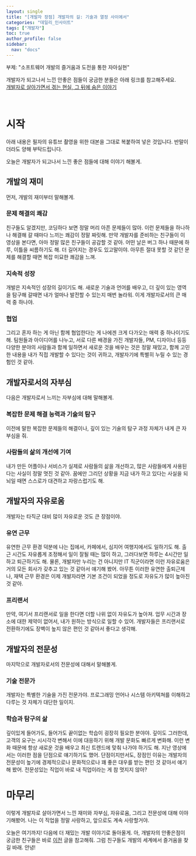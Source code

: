 ```yaml
---
layout: single
title: "[개발자 장점] 개발자의 길: 기술과 열정 사이에서"
categories: "데일리_인사이트"
tags: ["개발자"]
toc: true
author_profile: false
sidebar:
  nav: "docs"
---
```


<div class="notice--success">
  부제: "소프트웨어 개발의 즐거움과 도전을 통한 자아실현"
</div>

개발자가 되고나서 느낀 안좋은 점들이 궁금한 분들은 아래 링크를 참고해주세요.  
<a href="https://woorim960.github.io/%EB%8D%B0%EC%9D%BC%EB%A6%AC_%EC%9D%B8%EC%82%AC%EC%9D%B4%ED%8A%B8/developer-disavantage">개발자로 살아가면서 겪는 현실, 그 뒤에 숨은 이야기</a>

<br>

# 시작

<div class="notice--error">
  아래 내용은 필자의 유튜브 촬영을 위한 대본을 그대로 복붙하여 넣은 것입니다.  
  반말이더라도 양해 부탁드립니다.
</div>

오늘은 개발자가 되고나서 느낀 좋은 점들에 대해 이야기 해볼게.

## 개발의 재미

먼저, 개발의 재미부터 말해볼게.

### 문제 해결의 쾌감

친구들도 알겠지만, 코딩하다 보면 정말 머리 아픈 문제들이 많아. 이런 문제들을 하나하나 해결해 갈 때마다 느끼는 쾌감이 정말 짜릿해. 만약 개발자를 준비하는 친구들이 이 영상을 본다면, 아마 정말 많은 친구들이 공감할 것 같아. 어떤 날은 버그 하나 때문에 하루, 이틀을 씨름하기도 해. 더 길어지는 경우도 있고말이야. 아무튼 절대 못할 것 같던 문제를 해결할 때면 복잡 미묘한 쾌감을 느껴.

### 지속적 성장

개발은 지속적인 성장의 길이기도 해. 새로운 기술과 언어를 배우고, 더 깊이 있는 영역을 탐구해 갈때면 내가 얼마나 발전할 수 있는지 매번 놀라워. 이게 개발자로서의 큰 매력 중 하나야.

### 협업

그리고 혼자 하는 게 아닌 함께 협업한다는 게 나에겐 크게 다가오는 매력 중 하나이기도 해. 팀원들과 아이디어를 나누고, 서로 다른 배경을 가진 개발자들, PM, 디자이너 등등 다양한 분야의 사람들과 함께 일하면서 새로운 것을 배우는 것은 정말 재밌고, 함께 고민한 내용을 내가 직접 개발할 수 있다는 것이 귀하고, 개발자기에 특별히 누릴 수 있는 경험인 것 같아.

## 개발자로서의 자부심

다음은 개발자로서 느끼는 자부심에 대해 말해볼게.

### 복잡한 문제 해결 능력과 기술의 탐구

이전에 말한 복잡한 문제들의 해결이나, 깊이 있는 기술의 탐구 과정 자체가 내게 큰 자부심을 줘.

### 사람들의 삶의 개선에 기여

내가 만든 어플이나 서비스가 실제로 사람들의 삶을 개선하고, 많은 사람들에게 사용된다는 사실이 정말 멋진 것 같아. 꿈에만 그리던 상황을 지금 내가 하고 있다는 사실을 되뇌일 때면 스스로가 대견하고 자랑스럽기도 해.

## 개발자의 자유로움

개발자는 타직군 대비 많이 자유로운 것도 큰 장점이야.

### 유연 근무

유연한 근무 환경 덕분에 나는 집에서, 카페에서, 심지어 여행지에서도 일하기도 해. 출근 시간도 자유롭게 조정해서 일이 잘될 때는 많이 하고, 그러다보면 하루는 4시간만 일하고 퇴근하기도 해. 물론, 개발자만 누리는 건 아니지만 IT 직군이라면 이런 자유로움은 거의 모든 회사가 갖추고 있는 것 같아서 얘기해 봤어. 아무튼 이러한 유연한 출퇴근제나, 재택 근무 환경은 이제 개발자라면 기본 조건이 되었을 정도로 자유도가 많이 높아진 것 같아.

### 프리랜서

만약, 여기서 프리랜서로 일을 한다면 더할 나위 없이 자유도가 높아져. 업무 시간과 장소에 대한 제약이 없어서, 내가 원하는 방식으로 일할 수 있어. 개발자들은 프리랜서로 전환하기에도 장벽이 높지 않은 편인 것 같아서 좋다고 생각해.

## 개발자의 전문성

마지막으로 개발자로서의 전문성에 대해서 말해볼게.

### 기술 전문가

개발자는 특별한 기술을 가진 전문가야. 프로그래밍 언어나 시스템 아키텍쳐를 이해하고 다루는 것 자체가 대단한 일이지.

### 학습과 탐구의 삶

깊이있게 들어가도, 들어가도 끝이없는 학습이 굉장히 필요한 분야야. 깊이도 그러한데, 고객의 요구는 시시각각 변해서 이에 대응하기 위해 개발 문화도 빠르게 변화해. 이런 변화 때문에 항상 새로운 것을 배우고 최신 트렌드에 맞춰 나가야 하기도 해. 지난 영상에서는 이러한 점을 단점으로 얘기하기도 했어. 단점이지만서도, 장점인 이유는 개발자의 전문성이 높기에 경제적으로나 문화적으로나 꽤 좋은 대우를 받는 편인 것 같아서 얘기해 봤어. 전문성있는 직업이 바로 내 직업이라는 게 참 멋지지 않아?

# 마무리

이렇게 개발자로 살아가면서 느낀 재미와 자부심, 자유로움, 그리고 전문성에 대해 이야기해봤어. 나는 이 직업을 정말 사랑하고, 앞으로도 계속 사랑할거야.

오늘은 여기까지! 다음에 더 재밌는 개발 이야기로 돌아올게. 아, 개발자의 안좋은점이 궁금한 친구들은 바로 <a href="https://woorim960.github.io/%EB%8D%B0%EC%9D%BC%EB%A6%AC_%EC%9D%B8%EC%82%AC%EC%9D%B4%ED%8A%B8/developer-disavantage">이전</a> 글을 참고해줘. 그럼 친구들도 개발의 세계에서 즐거움을 찾길 바래. 안녕!

